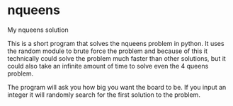 # nqueens
My nqueens solution

This is a short program that solves the nqueens problem in python. It uses the random module to brute force the problem and because of this it technically could solve the problem much faster than other solutions, but it could also take an infinite amount of time to solve even the 4 queens problem. 

The program will ask you how big you want the board to be. If you input an integer it will randomly search for the first solution to the problem.
